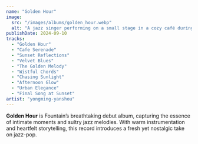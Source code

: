 ```yaml
---
name: "Golden Hour"
image:
  src: "/images/albums/golden_hour.webp"
  alt: "A jazz singer performing on a small stage in a cozy café during sunset, with warm golden light streaming through the windows and an intimate audience watching."
publishDate: 2024-09-10
tracks:
  - "Golden Hour"
  - "Cafe Serenade"
  - "Sunset Reflections"
  - "Velvet Blues"
  - "The Golden Melody"
  - "Wistful Chords"
  - "Chasing Sunlight"
  - "Afternoon Glow"
  - "Urban Elegance"
  - "Final Song at Sunset"
artist: "yongming-yanshou"
---
```


**Golden Hour** is Fountain’s breathtaking debut album, capturing the essence of intimate moments and sultry jazz melodies. With warm instrumentation and heartfelt storytelling, this record introduces a fresh yet nostalgic take on jazz-pop.
